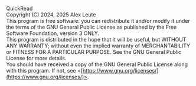QuickRead  
Copyright (C) 2024, 2025 Alex Leute  
This program is free software: you can redistribute it and/or modify
it under the terms of the GNU General Public License as published by
the Free Software Foundation, version 3 ONLY.  
This program is distributed in the hope that it will be useful,
but WITHOUT ANY WARRANTY; without even the implied warranty of
MERCHANTABILITY or FITNESS FOR A PARTICULAR PURPOSE. See the
GNU General Public License for more details.  
You should have received a copy of the GNU General Public License
along with this program. If not,
see <[https://www.gnu.org/licenses/](https://www.gnu.org/licenses/)>.